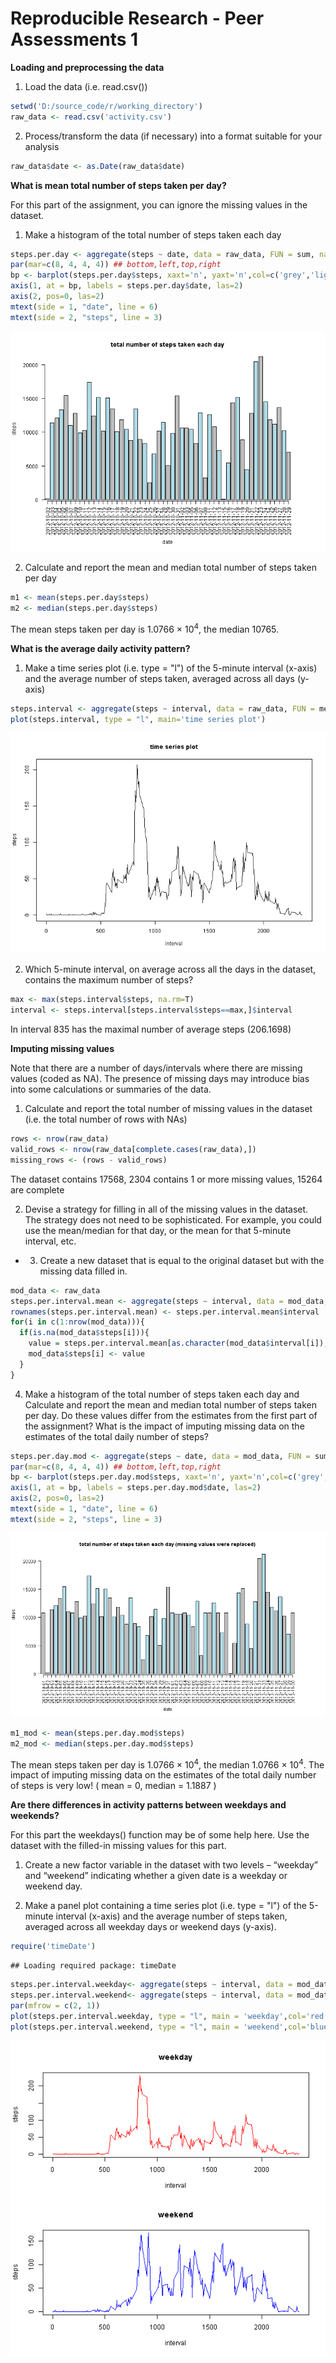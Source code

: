 Reproducible Research - Peer Assessments 1
==============================
**Loading and preprocessing the data**

1. Load the data (i.e. read.csv())


```r
setwd('D:/source_code/r/working_directory')
raw_data <- read.csv('activity.csv')
```

2. Process/transform the data (if necessary) into a format suitable for your analysis


```r
raw_data$date <- as.Date(raw_data$date)
```

**What is mean total number of steps taken per day?**

For this part of the assignment, you can ignore the missing values in the dataset.

1. Make a histogram of the total number of steps taken each day


```r
steps.per.day <- aggregate(steps ~ date, data = raw_data, FUN = sum, na.rm=TRUE)
par(mar=c(8, 4, 4, 4)) ## bottom,left,top,right
bp <- barplot(steps.per.day$steps, xaxt='n', yaxt='n',col=c('grey','lightblue'), main='total number of steps taken each day')
axis(1, at = bp, labels = steps.per.day$date, las=2)
axis(2, pos=0, las=2)
mtext(side = 1, "date", line = 6)
mtext(side = 2, "steps", line = 3)
```

![plot of chunk hist_steps](figure/hist_steps.png) 

2. Calculate and report the mean and median total number of steps taken per day



```r
m1 <- mean(steps.per.day$steps)
m2 <- median(steps.per.day$steps)
```

The mean steps taken per day is 1.0766 &times; 10<sup>4</sup>, the median 10765.

**What is the average daily activity pattern?**

1. Make a time series plot (i.e. type = "l") of the 5-minute interval (x-axis) and the average number of steps taken, averaged across all days (y-axis)


```r
steps.interval <- aggregate(steps ~ interval, data = raw_data, FUN = mean)
plot(steps.interval, type = "l", main='time series plot')
```

![plot of chunk interval](figure/interval.png) 

2. Which 5-minute interval, on average across all the days in the dataset, contains the maximum number of steps?


```r
max <- max(steps.interval$steps, na.rm=T)
interval <- steps.interval[steps.interval$steps==max,]$interval
```

In interval 835 has the  maximal number of average steps (206.1698) 

**Imputing missing values**

Note that there are a number of days/intervals where there are missing values (coded as NA). The presence of missing days may introduce bias into some calculations or summaries of the data.

1. Calculate and report the total number of missing values in the dataset (i.e. the total number of rows with NAs)


```r
rows <- nrow(raw_data)
valid_rows <- nrow(raw_data[complete.cases(raw_data),])
missing_rows <- (rows - valid_rows)
```

The dataset contains 17568, 2304 contains 1 or more missing values, 15264 are complete 

2. Devise a strategy for filling in all of the missing values in the dataset. The strategy does not need to be sophisticated. For example, you could use the mean/median for that day, or the mean for that 5-minute interval, etc.
+ 3. Create a new dataset that is equal to the original dataset but with the missing data filled in.


```r
mod_data <- raw_data
steps.per.interval.mean <- aggregate(steps ~ interval, data = mod_data, FUN = mean)
rownames(steps.per.interval.mean) <- steps.per.interval.mean$interval
for(i in c(1:nrow(mod_data))){
  if(is.na(mod_data$steps[i])){
    value = steps.per.interval.mean[as.character(mod_data$interval[i]),"steps"]
    mod_data$steps[i] <- value
  }
}
```

4. Make a histogram of the total number of steps taken each day and Calculate and report the mean and median total number of steps taken per day. Do these values differ from the estimates from the first part of the assignment? What is the impact of imputing missing data on the estimates of the total daily number of steps?


```r
steps.per.day.mod <- aggregate(steps ~ date, data = mod_data, FUN = sum, na.rm=TRUE)
par(mar=c(8, 4, 4, 4)) ## bottom,left,top,right
bp <- barplot(steps.per.day.mod$steps, xaxt='n', yaxt='n',col=c('grey','lightblue'), main='total number of steps taken each day (missing values were replaced)')
axis(1, at = bp, labels = steps.per.day.mod$date, las=2)
axis(2, pos=0, las=2)
mtext(side = 1, "date", line = 6)
mtext(side = 2, "steps", line = 3)
```

![plot of chunk hist_steps_mod](figure/hist_steps_mod.png) 


```r
m1_mod <- mean(steps.per.day.mod$steps)
m2_mod <- median(steps.per.day.mod$steps)
```

The mean steps taken per day is 1.0766 &times; 10<sup>4</sup>, the median 1.0766 &times; 10<sup>4</sup>.
The impact of imputing missing data on the estimates of the total daily number of steps is very low!
( mean = 0, median = 1.1887 )

**Are there differences in activity patterns between weekdays and weekends?**

For this part the weekdays() function may be of some help here. Use the dataset with the filled-in missing values for this part.

1. Create a new factor variable in the dataset with two levels – “weekday” and “weekend” indicating whether a given date is a weekday or weekend day.

2. Make a panel plot containing a time series plot (i.e. type = "l") of the 5-minute interval (x-axis) and the average number of steps taken, averaged across all weekday days or weekend days (y-axis).

```r
require('timeDate')
```

```
## Loading required package: timeDate
```

```r
steps.per.interval.weekday<- aggregate(steps ~ interval, data = mod_data[isWeekday(mod_data$date, wday = 1:5),], FUN = mean, na.rm=TRUE)
steps.per.interval.weekend<- aggregate(steps ~ interval, data = mod_data[isWeekend(mod_data$date, wday = 1:5),], FUN = mean, na.rm=TRUE)
par(mfrow = c(2, 1))
plot(steps.per.interval.weekday, type = "l", main = 'weekday',col='red')
plot(steps.per.interval.weekend, type = "l", main = 'weekend',col='blue')
```

![plot of chunk weekday_weekend](figure/weekday_weekend.png) 


